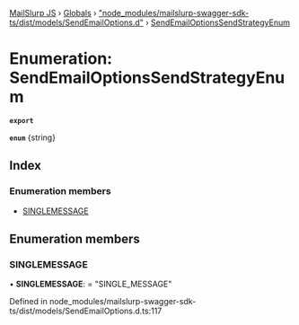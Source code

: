 [MailSlurp JS](../README.md) › [Globals](../globals.md) › ["node_modules/mailslurp-swagger-sdk-ts/dist/models/SendEmailOptions.d"](../modules/_node_modules_mailslurp_swagger_sdk_ts_dist_models_sendemailoptions_d_.md) › [SendEmailOptionsSendStrategyEnum](_node_modules_mailslurp_swagger_sdk_ts_dist_models_sendemailoptions_d_.sendemailoptionssendstrategyenum.md)

# Enumeration: SendEmailOptionsSendStrategyEnum

**`export`** 

**`enum`** {string}

## Index

### Enumeration members

* [SINGLEMESSAGE](_node_modules_mailslurp_swagger_sdk_ts_dist_models_sendemailoptions_d_.sendemailoptionssendstrategyenum.md#singlemessage)

## Enumeration members

###  SINGLEMESSAGE

• **SINGLEMESSAGE**: = "SINGLE_MESSAGE"

Defined in node_modules/mailslurp-swagger-sdk-ts/dist/models/SendEmailOptions.d.ts:117
